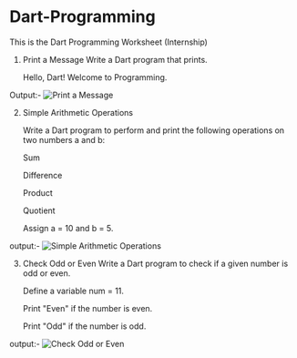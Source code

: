 # Dart-Programming
This is the Dart Programming Worksheet (Internship)

1. Print a Message Write a Dart program that prints.
   
   Hello, Dart! Welcome to Programming.

Output:-
![Print a Message](https://github.com/user-attachments/assets/15161d27-c843-4861-89fa-5eaf2dbd5e72)

2. Simple Arithmetic Operations
   
   Write a Dart program to perform and print the following operations on two numbers a and b:

   Sum

   Difference

   Product

   Quotient

   Assign a = 10 and b = 5.

output:-
![Simple Arithmetic Operations](https://github.com/user-attachments/assets/cb04e2e8-e83a-45f5-b1fd-5804f92b3cd7)

3. Check Odd or Even
   Write a Dart program to check if a given number is odd or even.

   Define a variable num = 11.

   Print "Even" if the number is even.

   Print "Odd" if the number is odd.

output:-
![Check Odd or Even](https://github.com/user-attachments/assets/a8968dd4-07db-4dc7-9027-af6f8490941f)
